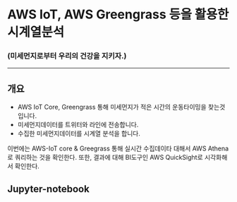 # AWS IoT, AWS Greengrass 등을 활용한 시계열분석
### (미세먼지로부터 우리의 건강을 지키자.)

---

## 개요
- AWS IoT Core, Greengrass 통해 미세먼지가 적은 시간의 운동타이밍을 찾는것입니다.
- 미세먼지데이터를 트위터와 라인에 전송합니다.
- 수집한 미세먼지데이터를 시계열 분석을 합니다.

이번에는 AWS-IoT core & Greegrass 통해 실시간 수집데이타 대해서 AWS Athena로 쿼리하는 것을 확인한다.
또한, 결과에 대해 BI도구인 AWS QuickSight로 시각화해서 확인한다.

## Jupyter-notebook

